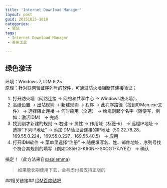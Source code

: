 ```yaml
---
title: 'Internet Download Manager'
layout: post
guid: 20151025-1818
categories:
 - 笔记
tags:
 - Internet Download Manager
 - 善用工具

---
```




## 绿色激活 ##
环境：Windows 7, IDM 6.25   
原理：针对联网验证序列号的软件，可通过防火墙阻断其连接验证；  
1. 打开防火墙（网路连接 → 网络和共享中心 → Windows防火墙），
2. 高级设置 → 出站规则 → 新建规则 → 程序 → 此程序路径（找到IDMan.exe文件） → 选择阻止连接 → 何时应用（全选） → 给规则起个名字（随便写，例如：激活IDM） → 完成
3. 找到刚才新建的规则 → 右键 → 属性 → 作用域（标签卡） → 远程IP地址 → 选择“下列IP地址” → 添加IDM验证会连接的IP地址（50.22.78.28，169.55.0.224，169.55.0.227，169.55.40.5） → 应用
4. 打开IDM软件 → 菜单里选择“注册” → 随便填写名、姓、邮件地址，序列号找个符合其规则的填写（例如OS5HG-K90NH-SXOGT-7JYEZ） → 确认

搞定！（此方法来自[sasalemma](http://tieba.baidu.com/p/3878377959)）

> 如果能长期使用下去，会考虑付费支持正版的

##相关链接##
[IDM百度贴吧](http://tieba.baidu.com/f?kw=idm&ie=utf-8)

